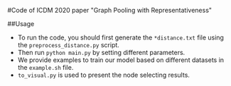 #Code of ICDM 2020 paper "Graph Pooling with Representativeness"

##Usage
* To run the code, you should first generate the `*distance.txt` file using the `preprocess_distance.py` script.
* Then run `python main.py` by setting different parameters. 
* We provide examples to train our model based on different datasets in the `example.sh` file.
* `to_visual.py` is used to present the node selecting results.

